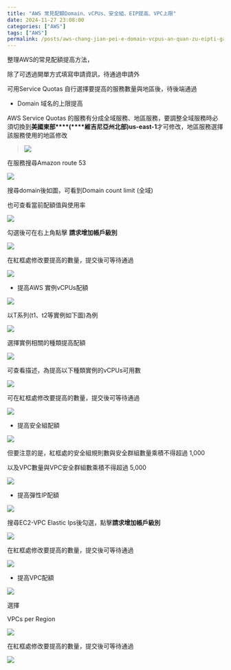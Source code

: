```yaml
---
title: "AWS 常見配額Domain、vCPUs、安全組、EIP提高、VPC上限"
date: 2024-11-27 23:08:00
categories: ["AWS"]
tags: ["AWS"]
permalink: /posts/aws-chang-jian-pei-e-domain-vcpus-an-quan-zu-eipti-gao-vpcshang-xian/
---
```

整理AWS的常見配額提高方法，

除了可透過開單方式填寫申請資訊，待通過申請外

可用Service Quotas 自行選擇要提高的服務數量與地區後，待後端通過

* Domain 域名的上限提高

AWS Service Quotas 的服務有分成全域服務、地區服務，要調整全域服務時必須切換到**美國東部****(****維吉尼亞州北部)us-east-1**才可修改，地區服務選擇該服務使用的地區修改

> [![](https://blogger.googleusercontent.com/img/a/AVvXsEhFMYLJTmgzW2aaa-hQGcpS0W4QySd_I9woMsCAxnWxmVi3WHQf3E0GbKGoFFaWLSREGcHsjCkmTzjcUdHYTwuCdJIzQDalJtydrtyqfupqDLLX3I5Jf2OjF-nKgOg6rFPgV6CCe5Xo4uix37c1gLUxrgfLJTsEhZJQAFspnXqVgxqcZyvCfBYGl5FABJEY=w400-h217)](https://blogger.googleusercontent.com/img/a/AVvXsEhFMYLJTmgzW2aaa-hQGcpS0W4QySd_I9woMsCAxnWxmVi3WHQf3E0GbKGoFFaWLSREGcHsjCkmTzjcUdHYTwuCdJIzQDalJtydrtyqfupqDLLX3I5Jf2OjF-nKgOg6rFPgV6CCe5Xo4uix37c1gLUxrgfLJTsEhZJQAFspnXqVgxqcZyvCfBYGl5FABJEY)

在服務搜尋Amazon route 53

[![](https://blogger.googleusercontent.com/img/a/AVvXsEg807mhNVw5rFV5s_j8Y9mZvnLqjzf1qy_GqLBvckWs003VKvd3qV7NF_EJMOk-nmlLRQeHnOyUHTXNs2XBoBZJqrY7tpbvPy7LoNGelt9wuC14zpU-NCX7456QtzXSqRE1FZBav6fjl65eIrSYcnyvDssdciOiGgDTX9uD9kE-DIQ59zd58BUdbMHBTtXd=w640-h182)](https://blogger.googleusercontent.com/img/a/AVvXsEg807mhNVw5rFV5s_j8Y9mZvnLqjzf1qy_GqLBvckWs003VKvd3qV7NF_EJMOk-nmlLRQeHnOyUHTXNs2XBoBZJqrY7tpbvPy7LoNGelt9wuC14zpU-NCX7456QtzXSqRE1FZBav6fjl65eIrSYcnyvDssdciOiGgDTX9uD9kE-DIQ59zd58BUdbMHBTtXd)

搜尋domain後如圖，可看到Domain count limit (全域)

也可查看當前配額值與使用率

[![](https://blogger.googleusercontent.com/img/a/AVvXsEiTJFMux8ci0MOAhXWFf-bUiXREXRKxaMeneoJx2Vq0aF8-ajlGsTQPOkLgjWmeYj__AvQluckIonpApWtV4dREGDcqWo0L6Y-y1fhG70wf7oO0DvxL3Mx_gb5O76RK2KPX2K9HVlXlAWaHz2jJTmvT8L2WKaUGFBYKL1XnFJnCo4PrLv6BEbcXINwr_1eQ=w640-h195)](https://blogger.googleusercontent.com/img/a/AVvXsEiTJFMux8ci0MOAhXWFf-bUiXREXRKxaMeneoJx2Vq0aF8-ajlGsTQPOkLgjWmeYj__AvQluckIonpApWtV4dREGDcqWo0L6Y-y1fhG70wf7oO0DvxL3Mx_gb5O76RK2KPX2K9HVlXlAWaHz2jJTmvT8L2WKaUGFBYKL1XnFJnCo4PrLv6BEbcXINwr_1eQ)

勾選後可在右上角點擊
**請求增加帳戶級別**

[![](https://blogger.googleusercontent.com/img/a/AVvXsEhJ5NkB1ikG8RmmegLeNXQtedF30PJi7f9i_BYjzdUehVux2kkccSAHAsvTus8xkzn8RF_Y2iwDf4jIHXRzRzuXaHlCWbLll69pemE-J5H8hnDTw2eERH_QyDPNr7282mggkIgJxgspvy8OIST9HDnJoL_fw8rlXmp4zK9zzMpw19oBCmHbL7IBUWcvLv95=w640-h158)](https://blogger.googleusercontent.com/img/a/AVvXsEhJ5NkB1ikG8RmmegLeNXQtedF30PJi7f9i_BYjzdUehVux2kkccSAHAsvTus8xkzn8RF_Y2iwDf4jIHXRzRzuXaHlCWbLll69pemE-J5H8hnDTw2eERH_QyDPNr7282mggkIgJxgspvy8OIST9HDnJoL_fw8rlXmp4zK9zzMpw19oBCmHbL7IBUWcvLv95)

在紅框處修改要提高的數量，提交後可等待通過

[![](https://blogger.googleusercontent.com/img/a/AVvXsEiQmTjBiLHhLLcQXf06rFSb6Bvv5PCym2lUwyIc_slliqn7IlmWWuOSVudxB919c2WCFPQwdZSrTSbppYG6ROOqqnweNZxHDVYu8WElrwhJzLjjUu2WEqYx4nZ2tx3m-NpM-G4rDgdwGck4IqlibpLmk4YSxPHThwuLUjcVNokUyDJPeQWEd4-iQ4Mqq4Jr=w640-h344)](https://blogger.googleusercontent.com/img/a/AVvXsEiQmTjBiLHhLLcQXf06rFSb6Bvv5PCym2lUwyIc_slliqn7IlmWWuOSVudxB919c2WCFPQwdZSrTSbppYG6ROOqqnweNZxHDVYu8WElrwhJzLjjUu2WEqYx4nZ2tx3m-NpM-G4rDgdwGck4IqlibpLmk4YSxPHThwuLUjcVNokUyDJPeQWEd4-iQ4Mqq4Jr)

* 提高AWS 實例vCPUs配額

[![](https://blogger.googleusercontent.com/img/a/AVvXsEglKxaIOrfakCuNCjrx3G52St8IooRhN_6M2LDSnzj8RmGw7_rzzhrreX8epej0c_kEMVkrMuGiaNaqSD91ocLRQF3aX6rzyFTplk5RHuHSqAXC4E9rgeDOONDnJmm436dUI9QNQ6-gVe-X5k71CmDjYj78XY3rbcYPcfMyn4Ozdo6qhd-IFtTLic19pXqH=w640-h202)](https://blogger.googleusercontent.com/img/a/AVvXsEglKxaIOrfakCuNCjrx3G52St8IooRhN_6M2LDSnzj8RmGw7_rzzhrreX8epej0c_kEMVkrMuGiaNaqSD91ocLRQF3aX6rzyFTplk5RHuHSqAXC4E9rgeDOONDnJmm436dUI9QNQ6-gVe-X5k71CmDjYj78XY3rbcYPcfMyn4Ozdo6qhd-IFtTLic19pXqH)

以T系列(t1、t2等實例如下圖)為例

[![](https://blogger.googleusercontent.com/img/a/AVvXsEiqt_AMDFgHW3hXMw1YEbayS0IYN6mpWjWvVBvcWAkVLn6PNiKWL-Kw8YfCtv93zG49eg17O5B7xy9LuQJhWSalOrm8Y0SnAtGwDzRqj_mEkdwBd5Pwoc0zIk1hapE9VydHvIq8rfLVjo5oryl-IORyGLu9rEHoO22Ml_oDZFIo_jHw5VsjOMXs8CMNg0PC=w640-h214)](https://blogger.googleusercontent.com/img/a/AVvXsEiqt_AMDFgHW3hXMw1YEbayS0IYN6mpWjWvVBvcWAkVLn6PNiKWL-Kw8YfCtv93zG49eg17O5B7xy9LuQJhWSalOrm8Y0SnAtGwDzRqj_mEkdwBd5Pwoc0zIk1hapE9VydHvIq8rfLVjo5oryl-IORyGLu9rEHoO22Ml_oDZFIo_jHw5VsjOMXs8CMNg0PC)

選擇實例相關的種類提高配額

[![](https://blogger.googleusercontent.com/img/a/AVvXsEivevF0xx5t3PApe4Xoc4yIQy3EkMU7SDa2CKGUZ6Fndo_PeC3pOytgGP2Qw59WUQvQa91jvV2av6TuQz7ik3MEdcS_VTn2lJC-3ObEvaZDIqT1QeYOMGUrQdET_AdBDHAo21lY58FDhDM-8lxW3X9N77NXiWUujKCiRijQcBeQeRQWpDjmhh8g9aZ3SIaW=w640-h148)](https://blogger.googleusercontent.com/img/a/AVvXsEivevF0xx5t3PApe4Xoc4yIQy3EkMU7SDa2CKGUZ6Fndo_PeC3pOytgGP2Qw59WUQvQa91jvV2av6TuQz7ik3MEdcS_VTn2lJC-3ObEvaZDIqT1QeYOMGUrQdET_AdBDHAo21lY58FDhDM-8lxW3X9N77NXiWUujKCiRijQcBeQeRQWpDjmhh8g9aZ3SIaW)

  
可查看描述，為提高以下種類實例的vCPUs可用數

[![](https://blogger.googleusercontent.com/img/a/AVvXsEjb-2PuNB3rq7m2nJ48f3KCDPwQoh7jEe1GNdUoFPpH7P0X0o7qwzPZNdJpeD8AsSobrCx_6cY3bV9d2JUJEZKJw_PDk5GxqnPu8MfYGE9Q32fsqxNyQew1eC8Ks70B4Bq1bW15OmaTK_e6MEN5kYYJAP85BRG9xWELHoJgFPIchq76i19JMLPmCCN_-dDI=w640-h166)](https://blogger.googleusercontent.com/img/a/AVvXsEjb-2PuNB3rq7m2nJ48f3KCDPwQoh7jEe1GNdUoFPpH7P0X0o7qwzPZNdJpeD8AsSobrCx_6cY3bV9d2JUJEZKJw_PDk5GxqnPu8MfYGE9Q32fsqxNyQew1eC8Ks70B4Bq1bW15OmaTK_e6MEN5kYYJAP85BRG9xWELHoJgFPIchq76i19JMLPmCCN_-dDI)

  
可在紅框處修改要提高的數量，提交後可等待通過

[![](https://blogger.googleusercontent.com/img/a/AVvXsEi2Fsd4Uuew_L9Kt_6hjWPpUjRqBsmQ7TjGRcG1gkV8U0nGgIbU1OwFpu9-Q_5VgroOXG2onUr204quK6J766ytELzzo5Xn7Y2jNXZSezaBabHOlIpKaHE97htL69BAPv9rAxmT53wyMKkXbHWggCjHP3odeZijE-vgdeBapuBAX1YDqGKTMoz0kebg1aLP=w640-h352)](https://blogger.googleusercontent.com/img/a/AVvXsEi2Fsd4Uuew_L9Kt_6hjWPpUjRqBsmQ7TjGRcG1gkV8U0nGgIbU1OwFpu9-Q_5VgroOXG2onUr204quK6J766ytELzzo5Xn7Y2jNXZSezaBabHOlIpKaHE97htL69BAPv9rAxmT53wyMKkXbHWggCjHP3odeZijE-vgdeBapuBAX1YDqGKTMoz0kebg1aLP)

  

* 提高安全組配額

[![](https://blogger.googleusercontent.com/img/a/AVvXsEjqVvXQb1OVEyt2Tyuwi6_2sW0Gwsg3AWFE4e4tir1PiPIEAVWJ5Ve3ppXIWto6ek6_aONSB8ztA4fY5tgKsFTVmoB_Mz80exgnn_y2xvOLQ5lfLa0PT4I-4Sc9pDZIugRBqfYBjosvkcEPW9k79jC1lCqdxMl3J-Z0ZmccWZfEhIoQIV_wRRcxxVvDs0Jz=w640-h190)](https://blogger.googleusercontent.com/img/a/AVvXsEjqVvXQb1OVEyt2Tyuwi6_2sW0Gwsg3AWFE4e4tir1PiPIEAVWJ5Ve3ppXIWto6ek6_aONSB8ztA4fY5tgKsFTVmoB_Mz80exgnn_y2xvOLQ5lfLa0PT4I-4Sc9pDZIugRBqfYBjosvkcEPW9k79jC1lCqdxMl3J-Z0ZmccWZfEhIoQIV_wRRcxxVvDs0Jz)

但要注意的是，紅框處的安全組規則數與安全群組數量乘積不得超過 1,000

以及VPC數量與VPC安全群組數乘積不得超過
5,000

[![](https://blogger.googleusercontent.com/img/a/AVvXsEjultovSmiu1sZJwnI1wNveGlWkMbhouk1RXS4aJ6Wd-n84dDIKGhe8IEz7d2_lg_KGov9rXOruMFiMo48DAcOqkAZSjYBcHCLorfOZa1WDQlfiJSPTW71v7fQ376-9w31-Hx37zmBWamrK28APkLu-hS-n2NjJUKf6M-z-9ligSTPJsRdurznVe2BdmeDZ=w640-h176)](https://blogger.googleusercontent.com/img/a/AVvXsEjultovSmiu1sZJwnI1wNveGlWkMbhouk1RXS4aJ6Wd-n84dDIKGhe8IEz7d2_lg_KGov9rXOruMFiMo48DAcOqkAZSjYBcHCLorfOZa1WDQlfiJSPTW71v7fQ376-9w31-Hx37zmBWamrK28APkLu-hS-n2NjJUKf6M-z-9ligSTPJsRdurznVe2BdmeDZ)

* 提高彈性IP配額

[![](https://blogger.googleusercontent.com/img/a/AVvXsEieKaicUlG4PJHv6Ah5rdD6twn6g4PHg5YcDmYbhO3l5UST2MqTqR1t3MpRcgnfH2YU_VLX2vYsKXVdgDYD6ztvP4dgDcdUSaWa5XwYZ5HxYaY0QkFAwObLL3fkrcPzDmxcbCgex-kYQ0oWmvR38TJShhPp5XdDBlh4M14Y9qLoLC4itCJzYernq_zt_7TD=w640-h202)](https://blogger.googleusercontent.com/img/a/AVvXsEieKaicUlG4PJHv6Ah5rdD6twn6g4PHg5YcDmYbhO3l5UST2MqTqR1t3MpRcgnfH2YU_VLX2vYsKXVdgDYD6ztvP4dgDcdUSaWa5XwYZ5HxYaY0QkFAwObLL3fkrcPzDmxcbCgex-kYQ0oWmvR38TJShhPp5XdDBlh4M14Y9qLoLC4itCJzYernq_zt_7TD)

搜尋EC2-VPC Elastic Ips後勾選，點擊**請求增加帳戶級別**

[![](https://blogger.googleusercontent.com/img/a/AVvXsEhiMgp-vRITKuUzg9WQz-6rAm2GRed6rd2wjKi_w1yBp8sBretxxk3MW6u8DXp9yhqQzjDaoc119O9L7A6EjdlYTV0hlXzbmhMuQ6RmOdXXQKyhRSsTwPDWtnCsf5LxxK5dvUOGrtOUPuKPPj5NcYzsdeyTNHY_pSIlL7NZTBsffeiFDHz7S1HKbTbU8zv-=w640-h146)](https://blogger.googleusercontent.com/img/a/AVvXsEhiMgp-vRITKuUzg9WQz-6rAm2GRed6rd2wjKi_w1yBp8sBretxxk3MW6u8DXp9yhqQzjDaoc119O9L7A6EjdlYTV0hlXzbmhMuQ6RmOdXXQKyhRSsTwPDWtnCsf5LxxK5dvUOGrtOUPuKPPj5NcYzsdeyTNHY_pSIlL7NZTBsffeiFDHz7S1HKbTbU8zv-)

在紅框處修改要提高的數量，提交後可等待通過

[![](https://blogger.googleusercontent.com/img/a/AVvXsEgHEkafjIfb1nm9JgRJUMRgB9hmflHpkRbSPc8gf4dOGaSFslZ51GX_SwJJokMFOPB0B_lzjFQwRx8ZsajNbtdeyNkRwv8wOFCC0OyDFsQ264jDH9zF3fQbkceDhYtvCxpyDE6_PDvgnH0RAOhouXj77h7H9Qm1n4hrbB2Rpnvb3r9sStyBCvlnCgMxM5Sz=w640-h360)](https://blogger.googleusercontent.com/img/a/AVvXsEgHEkafjIfb1nm9JgRJUMRgB9hmflHpkRbSPc8gf4dOGaSFslZ51GX_SwJJokMFOPB0B_lzjFQwRx8ZsajNbtdeyNkRwv8wOFCC0OyDFsQ264jDH9zF3fQbkceDhYtvCxpyDE6_PDvgnH0RAOhouXj77h7H9Qm1n4hrbB2Rpnvb3r9sStyBCvlnCgMxM5Sz)

* 提高VPC配額

[![](https://blogger.googleusercontent.com/img/a/AVvXsEhq2ENeZ90EVm8bqlFklYqvmKIQMjcBPZa6hymUwyzVwNO2rxnCQdQiSTv_KTb6IB0WJLgJCkSq-G3zKtLLN6Xvkuy-saAE5aUcYJNIksYzISQzhvOb1gyTfWWSTTog1C_VElYjKhlwQmvhfvAZOPUkZzqFrO8sD-tCH9YBA_waSlaCsCA3NkdTxC-5RwqG=w640-h148)](https://blogger.googleusercontent.com/img/a/AVvXsEhq2ENeZ90EVm8bqlFklYqvmKIQMjcBPZa6hymUwyzVwNO2rxnCQdQiSTv_KTb6IB0WJLgJCkSq-G3zKtLLN6Xvkuy-saAE5aUcYJNIksYzISQzhvOb1gyTfWWSTTog1C_VElYjKhlwQmvhfvAZOPUkZzqFrO8sD-tCH9YBA_waSlaCsCA3NkdTxC-5RwqG)

選擇

VPCs per Region

[![](https://blogger.googleusercontent.com/img/a/AVvXsEi4FOIHaBl78xNpLWeQ2_WNoTa0Iopadq6amns-YlEfBa7YqMdryqLQSmnz8fqg3ybvfWQ5l68kKpvKP1DFcp2Of3zELvRasZ7zHkP_ILaE0P_EST3AZHvhBetk1_E7tvLYInDhcvziwb-74dOw7we9ldVqqmHz-y5aqOGDCDi3lRvSSDQ_UKaiF3dVWb9X=w640-h132)](https://blogger.googleusercontent.com/img/a/AVvXsEi4FOIHaBl78xNpLWeQ2_WNoTa0Iopadq6amns-YlEfBa7YqMdryqLQSmnz8fqg3ybvfWQ5l68kKpvKP1DFcp2Of3zELvRasZ7zHkP_ILaE0P_EST3AZHvhBetk1_E7tvLYInDhcvziwb-74dOw7we9ldVqqmHz-y5aqOGDCDi3lRvSSDQ_UKaiF3dVWb9X)

在紅框處修改要提高的數量，提交後可等待通過  

[![](https://blogger.googleusercontent.com/img/a/AVvXsEhZ98muRVn1iCR7ORhsYoN1whn9igbpVVJYsSgOeYBXfWaHMoLjjYTNBxm3jhMWuCTFTt3mTCRh6F4Yfd4hHFIzCkgVunUUZf4rWsFk8nmbLhZ6Iew08PNPbqBCsWZncnD8J1tFyFLC7oSAAQnzElfoFUgyg1DCxx6atI4409B8giKw79ttTAX_IeY_rvnx=w640-h420)](https://blogger.googleusercontent.com/img/a/AVvXsEhZ98muRVn1iCR7ORhsYoN1whn9igbpVVJYsSgOeYBXfWaHMoLjjYTNBxm3jhMWuCTFTt3mTCRh6F4Yfd4hHFIzCkgVunUUZf4rWsFk8nmbLhZ6Iew08PNPbqBCsWZncnD8J1tFyFLC7oSAAQnzElfoFUgyg1DCxx6atI4409B8giKw79ttTAX_IeY_rvnx)